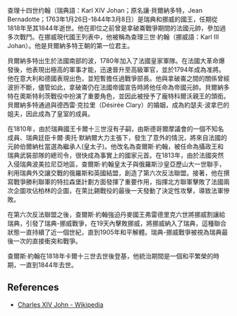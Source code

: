 查理十四世约翰（瑞典語：Karl XIV Johan；原名讓·貝爾納多特，Jean Bernadotte；1763年1月26日-1844年3月8日）是瑞典和挪威的國王，任期從1818年至其1844年逝世。他在即位之前曾是拿破崙戰爭期間的法國元帥，參加過多次戰鬥。在挪威現代國王列表中，他被稱為查理三世·約翰（挪威語：Karl III Johan）。他是貝爾納多特王朝的第一位君主。

貝爾納多特出生於法國南部的波，1780年加入了法國皇家軍隊。在法國大革命爆發後，他表現出極高的軍事才能，迅速晉升至高級軍官，並於1794年成為准將。他在意大利和德國表現出色，並短暫擔任過戰爭部長。他與拿破崙之間的關係曾經波折不斷，儘管如此，拿破崙仍在法國帝國宣告時將他任命為帝國元帥。貝爾納多特在奧斯特利茨戰役中扮演了重要角色，並因此被授予了龐特科爾沃親王的頭銜。貝爾納多特通過與德西雷·克拉里（Désirée Clary）的婚姻，成為約瑟夫·波拿巴的姐夫，因此成為了皇室的成員。

在1810年，由於瑞典國王卡爾十三世沒有子嗣，由斯德哥爾摩議會的一個不知名成員、瑞典廷臣卡爾·奧托·默納爾大力主張下，發生了意外的情況，將來自法國的元帥伯爾納杜當選為繼承人(皇太子)。他改名為查爾斯·約翰，被任命為攝政王和瑞典武裝部隊的總司令，很快成為事實上的國家元首。在1813年，由於法國突然入侵瑞典波美拉尼亞地區，查爾斯·約翰皇太子與俄羅斯沙皇亞歷山大一世聯手，利用瑞典外交讓交戰的俄羅斯和英國結盟，創造了第六次反法聯盟。接著，他在撰寫戰爭勝利聯軍的特拉森堡計劃方面發揮了重要作用，指揮北方聯軍擊敗了法國兩次企圖攻佔柏林的企圖，在萊比錫戰役的最後一天發動了決定性攻擊，導致法軍慘敗。

在第六次反法聯盟之後，查爾斯·約翰強迫丹麥國王弗雷德里克六世將挪威割讓給瑞典，引發了瑞典-挪威戰爭，在19天內擊敗挪威，將挪威納入了瑞典，這種聯合狀態一直持續了近一個世紀，直到1905年和平解體。瑞典-挪威戰爭被視為瑞典最後一次的直接衝突和戰爭。

查爾斯·約翰在1818年卡爾十三世去世後登基，他統治期間是一個和平繁榮的時期，一直到1844年去世。

## References

- [Charles XIV John - Wikipedia](https://en.wikipedia.org/wiki/Charles_XIV_John)